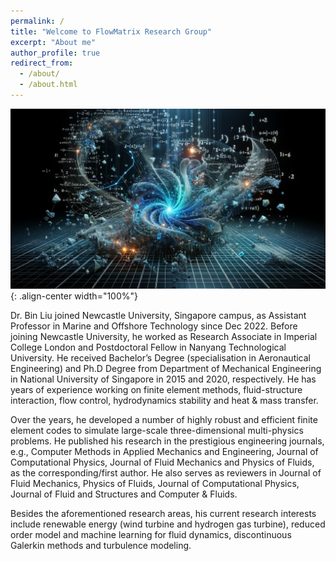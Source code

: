```yaml
---
permalink: /
title: "Welcome to FlowMatrix Research Group"
excerpt: "About me"
author_profile: true
redirect_from: 
  - /about/
  - /about.html
---
```


![](images/logo_1.png){: .align-center width="100%"}

Dr. Bin Liu joined Newcastle University, Singapore campus, as Assistant Professor in Marine and Offshore Technology since Dec 2022. Before joining Newcastle University, he worked as Research Associate in Imperial College London and Postdoctoral Fellow in Nanyang Technological University. He received Bachelor’s Degree (specialisation in Aeronautical Engineering) and Ph.D Degree from Department of Mechanical Engineering in National University of Singapore in 2015 and 2020, respectively. He has years of experience working on finite element methods, fluid-structure interaction, flow control, hydrodynamics stability and heat & mass transfer.

Over the years, he developed a number of highly robust and efficient finite element codes to simulate large-scale three-dimensional multi-physics problems. He published his research in the prestigious engineering journals, e.g., Computer Methods in Applied Mechanics and Engineering, Journal of Computational Physics, Journal of Fluid Mechanics and Physics of Fluids, as the corresponding/first author. He also serves as reviewers in Journal of Fluid Mechanics, Physics of Fluids, Journal of Computational Physics, Journal of Fluid and Structures and Computer & Fluids.

Besides the aforementioned research areas, his current research interests include renewable energy (wind turbine and hydrogen gas turbine), reduced order model and machine learning for fluid dynamics, discontinuous Galerkin methods and turbulence modeling.

